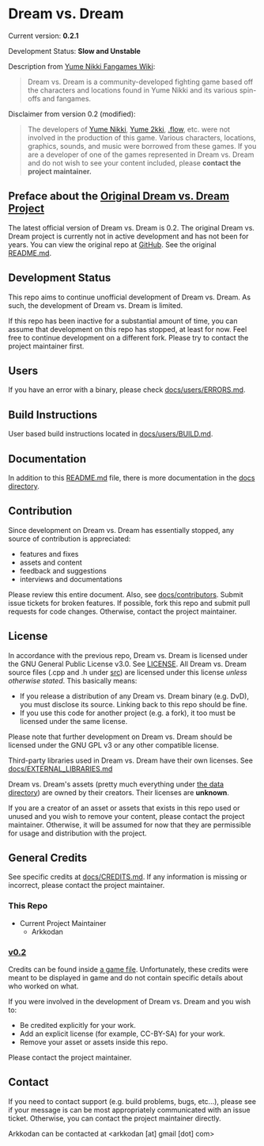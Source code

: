 # Dream vs. Dream

Current version: **0.2.1**

Development Status: **Slow and Unstable**

Description from [Yume Nikki Fangames Wiki](https://yumenikkifg.fandom.com/wiki/Dream_vs_Dream):

> Dream vs. Dream is a community-developed fighting game based off the characters and locations found in Yume Nikki and its various spin-offs and fangames.

Disclaimer from version 0.2 (modified):

> The developers of [Yume Nikki](https://yumenikki.fandom.com/wiki/Yume_Nikki_Wiki), [Yume 2kki](https://yume2kki.fandom.com/wiki/Yume_2kki_Wiki), [.flow](https://dotflow.fandom.com/wiki/.flow_Wiki), etc. were not involved in the production of this game.
> Various characters, locations, graphics, sounds, and music were borrowed from these games.
> If you are a developer of one of the games represented in Dream vs. Dream and do not wish to see your content included, please **contact the project maintainer.**

## Preface about the [Original Dream vs. Dream Project][v0.2 repo]

The latest official version of Dream vs. Dream is 0.2.
The original Dream vs. Dream project is currently not in active development and has not been for years.
You can view the original repo at [GitHub][v0.2 repo].
See the original [README.md](./docs/old/README.md).

## Development Status

This repo aims to continue unofficial development of Dream vs. Dream.
As such, the development of Dream vs. Dream is limited.

If this repo has been inactive for a substantial amount of time, you can assume that development on this repo has stopped, at least for now. Feel free to continue development on a different fork. Please try to contact the project maintainer first.

## Users

If you have an error with a binary, please check [docs/users/ERRORS.md](./docs/users/ERRORS.md).

## Build Instructions

User based build instructions located in [docs/users/BUILD.md](./docs/users/BUILD.md).

## Documentation

In addition to this [README.md](./README.md) file, there is more documentation in the [docs directory](./docs).

## Contribution

Since development on Dream vs. Dream has essentially stopped, any source of contribution is appreciated:

- features and fixes
- assets and content
- feedback and suggestions
- interviews and documentations

Please review this entire document.
Also, see [docs/contributors](./docs/contributors).
Submit issue tickets for broken features.
If possible, fork this repo and submit pull requests for code changes.
Otherwise, contact the project maintainer.

## License

In accordance with the previous repo, Dream vs. Dream is licensed under the GNU General Public License v3.0. See [LICENSE](./LICENSE).
All Dream vs. Dream source files (.cpp and .h under [src](./src)) are licensed under this license _unless otherwise stated_.
This basically means:

- If you release a distribution of any Dream vs. Dream binary (e.g. DvD), you must disclose its source. Linking back to this repo should be fine.
- If you use this code for another project (e.g. a fork), it too must be licensed under the same license.

Please note that further development on Dream vs. Dream should be licensed under the GNU GPL v3 or any other compatible license.

Third-party libraries used in Dream vs. Dream have their own licenses. See [docs/EXTERNAL_LIBRARIES.md](./docs/EXTERNAL_LIBRARIES.md)

Dream vs. Dream's assets (pretty much everything under [the data directory](./data)) are owned by their creators. Their licenses are **unknown**.

If you are a creator of an asset or assets that exists in this repo used or unused and you wish to remove your content, please contact the project maintainer.
Otherwise, it will be assumed for now that they are permissible for usage and distribution with the project.

## General Credits

See specific credits at [docs/CREDITS.md](./docs/CREDITS.md). If any information is missing or incorrect, please contact the project maintainer.

### This Repo

- Current Project Maintainer
  - Arkkodan

### [v0.2][v0.2 repo]

Credits can be found inside [a game file](./data/menus/credits/credits.txt). Unfortunately, these credits were meant to be displayed in game and do not contain specific details about who worked on what.

If you were involved in the development of Dream vs. Dream and you wish to:

- Be credited explicitly for your work.
- Add an explicit license (for example, CC-BY-SA) for your work.
- Remove your asset or assets inside this repo.

Please contact the project maintainer.

## Contact

If you need to contact support (e.g. build problems, bugs, etc...), please see if your message is can be most appropriately communicated with an issue ticket. Otherwise, you can contact the project maintainer directly.

Arkkodan can be contacted at \<arkkodan [at] gmail [dot] com>

[v0.2 repo]: https://github.com/elizagamedev/dreamvsdream-old
